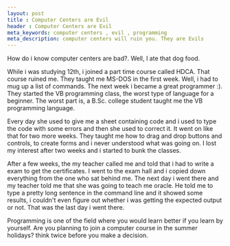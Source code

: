 ```yaml
---
layout: post
title : Computer Centers are Evil
header : Computer Centers are Evil
meta_keywords: computer centers , evil , programming
meta_description: computer centers will ruin you. They are Evils
---
```


How do i know computer centers are bad?. Well, I ate that dog food.

While i was studying 12th, i joined a part time course called HDCA.
That course ruined me. They taught me MS-DOS in the first week. Well,
i had to mug up a list of commands. The next week i became a great
programmer :). They started the VB programming class, the worst type
of language for a beginner.  The worst part is, a B.Sc. college
student taught me the VB programming language.

Every day she used to give me a sheet containing code and i used to
type the code with some errors and then she used to correct it.  It
went on like that for two more weeks. They taught me how to drag and
drop buttons and controls, to create forms and i never understood what
was going on. I lost my interest after two weeks and i started to bunk
the classes.

After a few weeks, the my teacher called me and told that i had to
write a exam to get the certificates.  I went to the exam hall and i
copied down everything from the one who sat behind me. The next day i
went there and my teacher told me that she was going to teach me
oracle. He told me to type a pretty long sentence in the command line
and it showed some results, i couldn't even figure out whether i was
getting the expected output or not.  That was the last day i went
there.

Programming is one of the field where you would learn better if you
learn by yourself. Are you planning to join a computer course in the
summer holidays? think twice before you make a decision.
